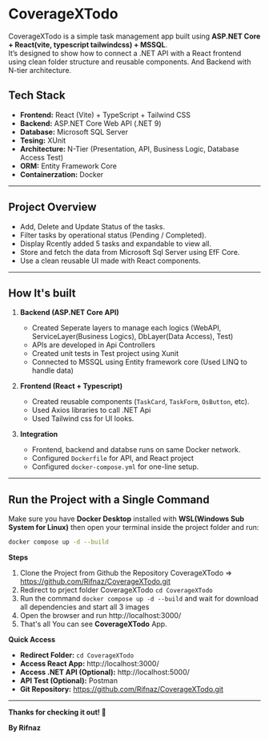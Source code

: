 # CoverageXTodo

CoverageXTodo is a simple task management app built using **ASP.NET Core + React(vite, typescript tailwindcss) + MSSQL**.  
It’s designed to show how to connect a .NET API with a React frontend using clean folder structure and reusable components. And Backend with N-tier architecture.

## Tech Stack

- **Frontend:** React (Vite) + TypeScript + Tailwind CSS
- **Backend:** ASP.NET Core Web API (.NET 9)
- **Database:** Microsoft SQL Server
- **Tesing:** XUnit
- **Architecture:** N-Tier (Presentation, API, Business Logic, Database Access Test)
- **ORM:** Entity Framework Core
- **Containerzation:** Docker

---

## Project Overview

- Add, Delete and Update Status of the tasks.
- Filter tasks by operational status (Pending / Completed).
- Display Rcently added 5 tasks and expandable to view all.
- Store and fetch the data from Microsoft Sql Server using EfF Core.
- Use a clean reusable UI made with React components.

---

## How It's built

1. **Backend (ASP.NET Core API)**
   - Created Seperate layers to manage each logics (WebAPI, ServiceLayer(Business Logics), DbLayer(Data Access), Test)
   - APIs are developed in Api Controllers
   - Created unit tests in Test project using Xunit
   - Connected to MSSQL using Entity framework core (Used LINQ to handle data)

2. **Frontend (React + Typescript)**
   - Created reusable components (`TaskCard`, `TaskForm`, `OsButton`, etc).
   - Used Axios libraries to call .NET Api
   - Used Tailwind css for UI looks.
  
3. **Integration**
   - Frontend, backend and databse runs on same Docker network.
   - Configured `Dockerfile` for API, and React project
   - Configured `docker-compose.yml` for one-line setup.

---

## Run the Project with a Single Command

Make sure you have **Docker Desktop** installed with **WSL(Windows Sub System for Linux)** then open your terminal inside the project folder and run:
```bash
docker compose up -d --build
```

**Steps**

1. Clone the Project from Github the Repository CoverageXTodo => https://github.com/Rifnaz/CoverageXTodo.git
2. Redirect to prject folder CoverageXTodo `cd CoverageXTodo`
3. Run the command `docker compose up -d --build` and wait for download all dependencies and start all 3 images
4. Open the browser and run http://localhost:3000/
5. That's all You can see **CoverageXTodo** App.

**Quick Access**
- **Redirect Folder:** `cd CoverageXTodo`
- **Access React App:** http://localhost:3000/
- **Access .NET API (Optional):** http://localhost:5000/
- **API Test (Optional):** Postman
- **Git Repository:** https://github.com/Rifnaz/CoverageXTodo.git

---


**Thanks for checking it out! 🙌**

**By Rifnaz**
